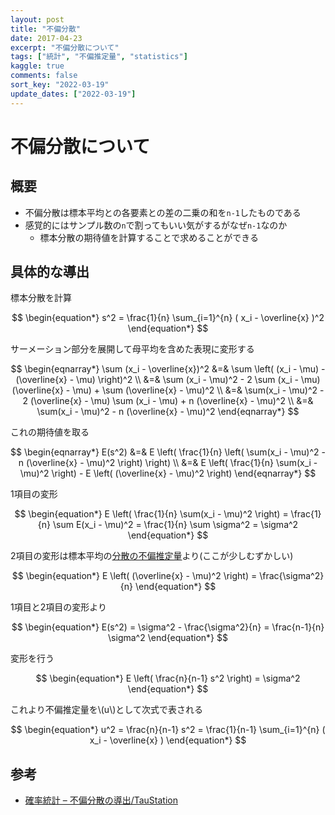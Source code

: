 ```yaml
---
layout: post
title: "不偏分散"
date: 2017-04-23
excerpt: "不偏分散について"
tags: ["統計", "不偏推定量", "statistics"]
kaggle: true
comments: false
sort_key: "2022-03-19"
update_dates: ["2022-03-19"]
---
```


# 不偏分散について

## 概要
 - 不偏分散は標本平均との各要素との差の二乗の和を`n-1`したものである　
 - 感覚的にはサンプル数の`n`で割ってもいい気がするがなぜ`n-1`なのか
   - 標本分散の期待値を計算することで求めることができる


## 具体的な導出

標本分散を計算

$$
\begin{equation*} s^2 = \frac{1}{n} \sum_{i=1}^{n} ( x_i - \overline{x} )^2 \end{equation*}
$$

サーメーション部分を展開して母平均を含めた表現に変形する

$$
\begin{eqnarray*} \sum (x_i - \overline{x})^2 &=& \sum \left( (x_i - \mu) - (\overline{x} - \mu) \right)^2 \\ &=& \sum (x_i - \mu)^2 - 2 \sum (x_i - \mu)(\overline{x} - \mu) + \sum (\overline{x} - \mu)^2 \\ &=& \sum(x_i - \mu)^2 - 2 (\overline{x} - \mu) \sum (x_i - \mu) + n (\overline{x} - \mu)^2 \\ &=& \sum(x_i - \mu)^2 - n (\overline{x} - \mu)^2 \end{eqnarray*}
$$

これの期待値を取る

$$
\begin{eqnarray*} E(s^2) &=& E \left( \frac{1}{n} \left( \sum(x_i - \mu)^2 - n (\overline{x} - \mu)^2 \right) \right) \\ &=& E \left( \frac{1}{n} \sum(x_i - \mu)^2 \right) - E \left( (\overline{x} - \mu)^2 \right) \end{eqnarray*}
$$

1項目の変形

$$
\begin{equation*} E \left( \frac{1}{n} \sum(x_i - \mu)^2 \right) = \frac{1}{n} \sum E(x_i - \mu)^2 = \frac{1}{n} \sum \sigma^2 = \sigma^2 \end{equation*}
$$

2項目の変形は標本平均の[分散の不偏推定量](http://taustation.com/sample-mean/)より(ここが少しむずかしい)

$$
\begin{equation*} E \left( (\overline{x} - \mu)^2 \right) = \frac{\sigma^2}{n} \end{equation*}
$$

1項目と2項目の変形より

$$
\begin{equation*} E(s^2) = \sigma^2 - \frac{\sigma^2}{n} = \frac{n-1}{n} \sigma^2 \end{equation*}
$$

変形を行う

$$
\begin{equation*} E \left( \frac{n}{n-1} s^2 \right) = \sigma^2 \end{equation*}
$$

これより不偏推定量を\\(u\\)として次式で表される

$$
\begin{equation*} u^2 = \frac{n}{n-1} s^2 = \frac{1}{n-1} \sum_{i=1}^{n} ( x_i - \overline{x} ) \end{equation*}
$$

## 参考
 - [確率統計 – 不偏分散の導出/TauStation](http://taustation.com/unbiased-variance/)

